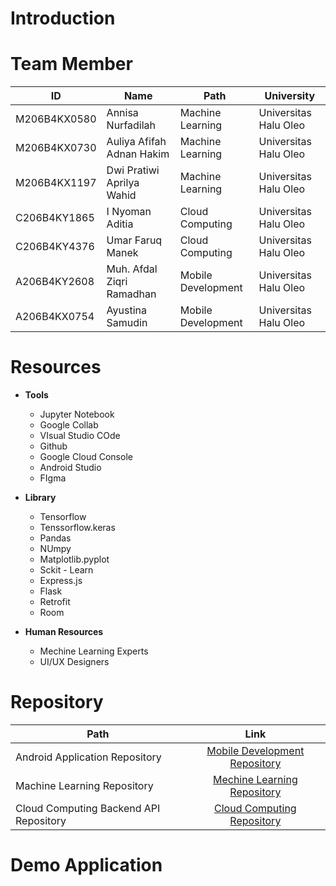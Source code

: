 

# Introduction



# Team Member

| ID            | Name                                      | Path              | University             |
|---------------|-------------------------------------------|-------------------|------------------------|
| M206B4KX0580  | Annisa Nurfadilah                         | Machine Learning  | Universitas Halu Oleo  |
| M206B4KX0730  | Auliya Afifah Adnan Hakim                 | Machine Learning  | Universitas Halu Oleo  |
| M206B4KX1197  | Dwi Pratiwi Aprilya Wahid                | Machine Learning  | Universitas Halu Oleo  |
| C206B4KY1865  | I Nyoman Aditia                           | Cloud Computing   | Universitas Halu Oleo  |
| C206B4KY4376  | Umar Faruq Manek                          | Cloud Computing   | Universitas Halu Oleo  |
| A206B4KY2608  | Muh. Afdal Ziqri Ramadhan                | Mobile Development| Universitas Halu Oleo  |
| A206B4KX0754  | Ayustina Samudin                          | Mobile Development| Universitas Halu Oleo  |


# Resources

- **Tools**
  - Jupyter Notebook
  - Google Collab
  - VIsual Studio COde
  - Github
  - Google Cloud Console
  - Android Studio
  - FIgma

- **Library**
  - Tensorflow
  - Tenssorflow.keras
  - Pandas
  - NUmpy
  - Matplotlib.pyplot
  - Sckit - Learn
  - Express.js
  - Flask
  - Retrofit
  - Room

- **Human Resources**
  - Mechine Learning Experts
  - UI/UX Designers
 
# Repository

| Path | Link |
| ----------- | :---------: |
| Android Application Repository | [Mobile Development Repository](https://github.com/Afdalgan/NutriCheck-MD-Repo) |
| Machine Learning Repository | [Mechine Learning Repository](https://github.com/dwipratiwiaprilya/ML_NutriCheck) |
| Cloud Computing Backend API Repository | [Cloud Computing Repository](https://github.com/manzadhit/product-capstone-api) |

# Demo Application
